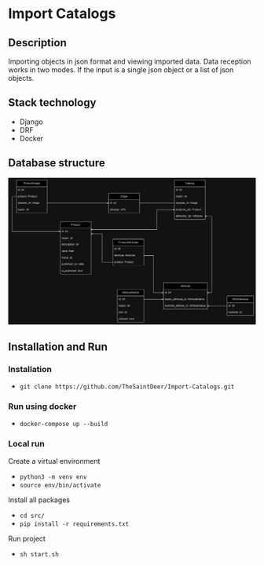 # Import Catalogs
## Description
Importing objects in json format and viewing imported data.
Data reception works in two modes. If the input is a single json object or a list of json objects.

## Stack technology
- Django
- DRF
- Docker

## Database structure
<img src="db_structure.jpg" alt="drawing" width="900"/>

## Installation and Run
### Installation
- `git clone https://github.com/TheSaintDeer/Import-Catalogs.git `

### Run using docker
- `docker-compose up --build`

### Local run
Create a virtual environment
- `python3 -m venv env`
- `source env/bin/activate`

Install all packages
- `cd src/`
- `pip install -r requirements.txt`

Run project
- `sh start.sh`
